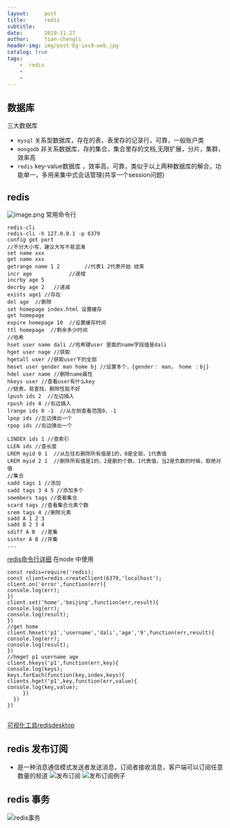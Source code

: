 ```yaml
---
layout:     post
title:      redis
subtitle:   
date:       2019-11-27
author:     tian-chengli
header-img: img/post-bg-ios9-web.jpg
catalog: true
tags:
    -  redis
    - 
    -
---
```





## 数据库
三大数据库
- `mysql` 关系型数据库，存在的表，表里存的记录行，可靠，一般账户类
- `mongodb` 非关系数据库，存的集合，集合里存的文档,无限扩展，分片，集群，效率高
- `redis` key-value数据库 ，效率高，可靠，类似于以上两种数据库的解合，功能单一，多用来集中式会话管理(共享一个session问题)

## redis
![image.png](https://upload-images.jianshu.io/upload_images/12530551-0a69062d1b64ea3d.png?imageMogr2/auto-orient/strip%7CimageView2/2/w/1240)
常用命令行
```
redis-cli
redis-cli -h 127.0.0.1 -p 6379
config get port
//不分大小写，建议大写不易混淆
set name xxx
get name xxx
getrange name 1 2        //代表1 2代表开始 结束
incr age            //递增
incrby age 5
decrby age 2   //递减
exists age1 //存在
del age  //删除
set homepage index.html 设置缓存
get homepage
expire homepage 10  //设置缓存时间
ttl homepage  //剩余多少时间
//哈希
hset user name dali //哈希键user 里面的name字段值是dali
hget user nage //获取
hgetall user //获取user下的全部
hmset user gender man home bj //设置多个，{gender： man， home ：bj}
hdel user name //删除name属性
hkeys user //查看user有什么key
//链表，易查找，删除性能不好
lpush ids 2  //左边插入
rpush ids 4 //右边插入
lrange ids 0 -1  //从左侧查看范围0，-1
lpop ids //左边弹出一个
rpop ids //右边弹出一个

LINDEX ids 1 //查索引
LLEN ids //查长度
LREM myid 0 1  //从左往右删除所有值是1的，0是全部，1代表值
LREM myid 2 1  //删除所有值是1的，2是删的个数，1代表值，当2是负数的时候，取绝对值
//集合
sadd tags 1 //添加
sadd tags 3 4 5 //添加多个
smembers tags //查看集合
scard tags //查看集合元素个数
srem tags 4 //删除元素
sadd A 1 2 3
sadd B 2 3 4
sdiff A B  //差集
sinter A B //并集 
...
```
[redis命令行详细]([http://www.redis.cn/commands.html#sorted_set](http://www.redis.cn/commands.html#sorted_set)
)
在node 中使用
```
const redis=require('redis);
const client=redis.createClient(6379,'localhost');
client.on('error',function(err){
console.log(err);
})
client.set('home','beijing',function(err,result){
console.log(err);
console.log(result);
})
//get home
client.hmset('p1','username','dali','age','9',function(err,result){
console.log(err);
console.log(result);
})
//hmget p1 username age
client.hkeys('p1',function(err,key){
console.log(keys);
keys.forEach(function(key,index,keys){
clients.hget('p1',key,function(err,value){
console.log(key,value);
     })
  })
})


```
[可视化工具redisdesktop](redisdesktop.com/download)
 ## redis 发布订阅
- 是一种消息通信模式发送者发送消息，订阅者接收消息，客户端可以订阅任意数量的频道
![发布订阅](https://upload-images.jianshu.io/upload_images/12530551-0c228b3243f76dde.png?imageMogr2/auto-orient/strip%7CimageView2/2/w/1240)
![发布订阅例子](https://upload-images.jianshu.io/upload_images/12530551-e89cae9bc6f562ff.png?imageMogr2/auto-orient/strip%7CimageView2/2/w/1240)
## redis 事务
![redis事务](https://upload-images.jianshu.io/upload_images/12530551-edc3fbfdea7965cc.png?imageMogr2/auto-orient/strip%7CimageView2/2/w/1240)















